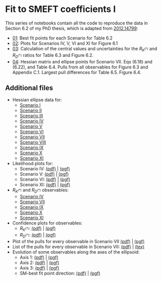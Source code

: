 # Fit to SMEFT coefficients I

This series of notebooks contain all the code to reproduce the data in Section 6.2 of my PhD thesis, which is adapted from [2012.14799](https://arxiv.org/abs/2012.14799):

* [01](01_Fits.ipynb): Best fit points for each Scenario for Table 6.2
* [02](02_LikelihoodPlots.ipynb): Plots for Scenarios IV, V, VI and XI for Figure 6.1
* [03](03_RKRD.ipynb): Calculation of the central values and uncertainties for the $R_{K^{(*)}}$ and $R_{D^{(*)}}$ ratios for Table 6.3 and Figure 6.2.
* [04](04_ScenarioVII.ipynb): Hessian matrix and ellipse points for Scenario VII. Eqs (6.18) and (6.22), and Table 6.4. Pulls from all observables for Figure 6.3 and Appendix C.1. Largest pull differences for Table 6.5. Figure 6.4.

## Additional files

* Hessian ellipse data for:
   * [Scenario I](https://github.com/Jorge-Alda/SMEFT19/raw/master/ellipses/scI.yaml)
   * [Scenario II](https://github.com/Jorge-Alda/SMEFT19/raw/master/ellipses/scII.yaml)
   * [Scenario III](https://github.com/Jorge-Alda/SMEFT19/raw/master/ellipses/scIII.yaml)
   * [Scenario IV](https://github.com/Jorge-Alda/SMEFT19/raw/master/ellipses/scIV.yaml)
   * [Scenario V](https://github.com/Jorge-Alda/SMEFT19/raw/master/ellipses/scV.yaml)
   * [Scenario VI](https://github.com/Jorge-Alda/SMEFT19/raw/master/ellipses/scVI.yaml)
   * [Scenario VII](https://github.com/Jorge-Alda/SMEFT19/raw/master/ellipses/scVII.yaml)
   * [Scenario VIII](https://github.com/Jorge-Alda/SMEFT19/raw/master/ellipses/scVIII.yaml)
   * [Scenario IX](https://github.com/Jorge-Alda/SMEFT19/raw/master/ellipses/scIX.yaml)
   * [Scenario X](https://github.com/Jorge-Alda/SMEFT19/raw/master/ellipses/scX.yaml)
   * [Scenario XI](https://github.com/Jorge-Alda/SMEFT19/raw/master/ellipses/scXI.yaml)
* Likelihood plots for:
   * Scenario IV: [(pdf)](https://raw.githubusercontent.com/Jorge-Alda/SMEFT19/master/plots/scIVbeta.pdf) | [(pgf)](https://raw.githubusercontent.com/Jorge-Alda/SMEFT19/master/plots/scIVbeta.pgf)
   * Scenario V: [(pdf)](https://raw.githubusercontent.com/Jorge-Alda/SMEFT19/master/plots/scV.pdf) | [(pgf)](https://raw.githubusercontent.com/Jorge-Alda/SMEFT19/master/plots/scV.pgf)
   * Scenario VI: [(pdf)](https://raw.githubusercontent.com/Jorge-Alda/SMEFT19/master/plots/scVIbeta.pdf) | [(pgf)](https://raw.githubusercontent.com/Jorge-Alda/SMEFT19/master/plots/scVIbeta.pgf)
   * Scenario XI: [(pdf)](https://raw.githubusercontent.com/Jorge-Alda/SMEFT19/master/plots/scXIbeta.pdf) | [(pgf)](https://raw.githubusercontent.com/Jorge-Alda/SMEFT19/master/plots/scXIbeta.pgf)
* $R_{K^{(*)}}$ and $R_{D^{(*)}}$ observables:
    * [Scenario IV](https://raw.githubusercontent.com/Jorge-Alda/SMEFT19/master/observables/obsIV.yaml)
    * [Scenario VII](https://raw.githubusercontent.com/Jorge-Alda/SMEFT19/master/observables/obsVII.yaml)
    * [Scenario IX](https://raw.githubusercontent.com/Jorge-Alda/SMEFT19/master/observables/obsIX.yaml)
    * [Scenario X](https://raw.githubusercontent.com/Jorge-Alda/SMEFT19/master/observables/obsX.yaml)
    * [Scenario XI](https://raw.githubusercontent.com/Jorge-Alda/SMEFT19/master/observables/obsXI.yaml)
* Confidence plots for observables:
    * $R_{K^{(*)}}$: [(pdf)](https://raw.githubusercontent.com/Jorge-Alda/SMEFT19/master/plots/RKplot.pdf) | [(pgf)](https://raw.githubusercontent.com/Jorge-Alda/SMEFT19/master/plots/RKplot.pgf)
    * $R_{D^{(*)}}$: [(pdf)](https://raw.githubusercontent.com/Jorge-Alda/SMEFT19/master/plots/RDplot.pdf) | [(pgf)](https://raw.githubusercontent.com/Jorge-Alda/SMEFT19/master/plots/RDplot.pgf)
* Plot of the pulls for every observable in Scenario VII [(pdf)](https://raw.githubusercontent.com/Jorge-Alda/SMEFT19/master/plots/pullsVII.pdf) | [(pgf)](https://raw.githubusercontent.com/Jorge-Alda/SMEFT19/master/plots/pullsVII.pgf)
* List of the pulls for every observable in Scenario VII: [(pdf)](https://raw.githubusercontent.com/Jorge-Alda/SMEFT19/master/TeX/standalone_pullsVII.pdf) | [(tex)](https://raw.githubusercontent.com/Jorge-Alda/SMEFT19/master/TeX/pullsVII.tex)
* Evolution of some observables along the axes of the ellipsoid:
    * Axis 1: [(pdf)](https://raw.githubusercontent.com/Jorge-Alda/SMEFT19/master/plots/evo_ax1.pdf) | [(pgf)](https://raw.githubusercontent.com/Jorge-Alda/SMEFT19/master/plots/evo_ax1.pgf)
    * Axis 2: [(pdf)](https://raw.githubusercontent.com/Jorge-Alda/SMEFT19/master/plots/evo_ax2.pdf) | [(pgf)](https://raw.githubusercontent.com/Jorge-Alda/SMEFT19/master/plots/evo_ax2.pgf)
    * Axis 3: [(pdf)](https://raw.githubusercontent.com/Jorge-Alda/SMEFT19/master/plots/evo_ax3.pdf) | [(pgf)](https://raw.githubusercontent.com/Jorge-Alda/SMEFT19/master/plots/evo_ax3.pgf)
    * SM-best fit point direction: [(pdf)](https://raw.githubusercontent.com/Jorge-Alda/SMEFT19/master/plots/evo_sm.pdf) | [(pgf)](https://raw.githubusercontent.com/Jorge-Alda/SMEFT19/master/plots/evo_sm.pgf)